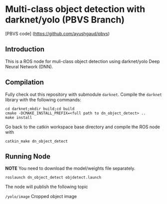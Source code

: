 
# Multi-class object detection with darknet/yolo (PBVS Branch)

[PBVS code] (https://github.com/ayushgaud/pbvs)

## Introduction

This is a ROS node for muli-class object detection using darknet/yolo Deep Neural Network (DNN).


## Compilation

Fully check out this repository with submodule ```darknet```. Compile the ```darknet``` library with the following commands:

```
cd darknet;mkdir build;cd build
cmake -DCMAKE_INSTALL_PREFIX=<full path to dn_object_detect> ..
make install
```

Go back to the catkin workspace base directory and compile the ROS node with

```
catkin_make dn_object_detect
```

## Running Node

**NOTE** You need to download the model/weights file separately.

```roslaunch dn_object_detect objdetect.launch```

The node will publish the following topic

```/yolo/image``` Cropped object image
